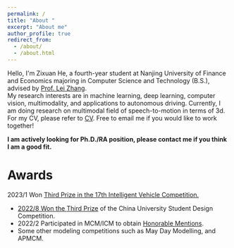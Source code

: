 ```yaml
---
permalink: /
title: "About "
excerpt: "About me"
author_profile: true
redirect_from: 
  - /about/
  - /about.html
---
```


Hello, I'm Zixuan He, a fourth-year student at Nanjing University of Finance and Economics majoring in Computer Science and Technology (B.S.), advised by [Prof. Lei Zhang](https://xueshu.baidu.com/scholarID/CN-BK73TEKJ).  
My research interests are in machine learning, deep learning, computer vision, multimodality, and applications to autonomous driving. Currently, I am doing research on multimodal field of speech-to-motion in terms of 3d. For my CV, please refer to [CV](Zixuan_He_CV.pdf). Free to email me if you would like to work together!  

**I am actively looking for Ph.D./RA position, please contact me if you think I am a good fit.**


Awards
======
2023/1 Won <a href="中国机器人大赛三等奖.jpg">Third Prize in the 17th Intelligent Vehicle Competition.
<ul>
<!--     <li></a>
      <div class="slideshow-container">
        <input type="radio" name="slide" id="slide1" checked>
        <img src="中国机器人大赛三等奖.jpg" alt="Image 1">
        <input type="radio" name="slide" id="slide2">
        <img src="智能车比赛国家一等奖.jpg" alt="Image 2">
        <input type="radio" name="slide" id="slide3">
        <img src="美赛建模H奖.jpg" alt="Image 3"> -->
    <li>2022/8 Won the <a href="智能车比赛国家一等奖.jpg">Third Prize</a> of the China University Student Design Competition.</li>
    <li>2022/2 Participated in MCM/ICM to obtain <a href="美赛建模H奖.jpg">Honorable Mentions</a>.</li>
    <li>Some other modeling competitions such as May Day Modelling, and APMCM.</li>
<!-- </ul> -->
